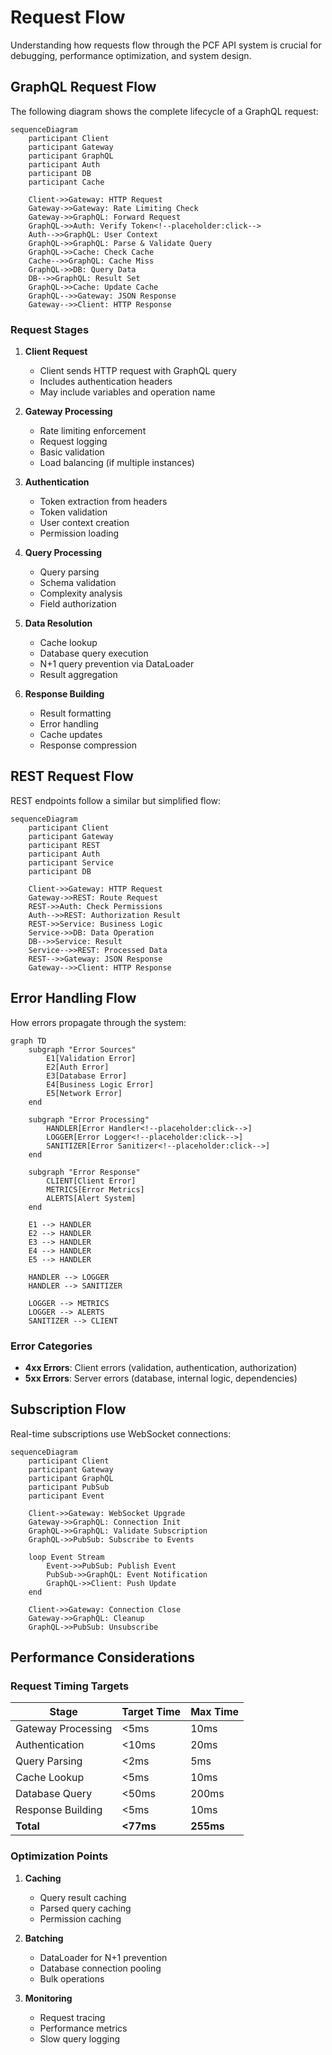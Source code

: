 # Request Flow

Understanding how requests flow through the PCF API system is crucial for debugging, performance optimization, and system design.

## GraphQL Request Flow

The following diagram shows the complete lifecycle of a GraphQL request:

```mermaid
sequenceDiagram
    participant Client
    participant Gateway
    participant GraphQL
    participant Auth
    participant DB
    participant Cache
    
    Client->>Gateway: HTTP Request
    Gateway->>Gateway: Rate Limiting Check
    Gateway->>GraphQL: Forward Request
    GraphQL->>Auth: Verify Token<!--placeholder:click-->
    Auth-->>GraphQL: User Context
    GraphQL->>GraphQL: Parse & Validate Query
    GraphQL->>Cache: Check Cache
    Cache-->>GraphQL: Cache Miss
    GraphQL->>DB: Query Data
    DB-->>GraphQL: Result Set
    GraphQL->>Cache: Update Cache
    GraphQL-->>Gateway: JSON Response
    Gateway-->>Client: HTTP Response
```

<!-- Future Enhancement: Interactive Sequence Diagrams
When mdbook-interactive-diagrams is available:
- Click on any step to see detailed documentation
- Hover for timing information
- Expand to see error handling flows
-->

### Request Stages

1. **Client Request**
   - Client sends HTTP request with GraphQL query
   - Includes authentication headers
   - May include variables and operation name

2. **Gateway Processing**
   - Rate limiting enforcement
   - Request logging
   - Basic validation
   - Load balancing (if multiple instances)

3. **Authentication**
   - Token extraction from headers
   - Token validation
   - User context creation
   - Permission loading

4. **Query Processing**
   - Query parsing
   - Schema validation
   - Complexity analysis
   - Field authorization

5. **Data Resolution**
   - Cache lookup
   - Database query execution
   - N+1 query prevention via DataLoader
   - Result aggregation

6. **Response Building**
   - Result formatting
   - Error handling
   - Cache updates
   - Response compression

## REST Request Flow

REST endpoints follow a similar but simplified flow:

```mermaid
sequenceDiagram
    participant Client
    participant Gateway
    participant REST
    participant Auth
    participant Service
    participant DB
    
    Client->>Gateway: HTTP Request
    Gateway->>REST: Route Request
    REST->>Auth: Check Permissions
    Auth-->>REST: Authorization Result
    REST->>Service: Business Logic
    Service->>DB: Data Operation
    DB-->>Service: Result
    Service-->>REST: Processed Data
    REST-->>Gateway: JSON Response
    Gateway-->>Client: HTTP Response
```

## Error Handling Flow

How errors propagate through the system:

```mermaid
graph TD
    subgraph "Error Sources"
        E1[Validation Error]
        E2[Auth Error]
        E3[Database Error]
        E4[Business Logic Error]
        E5[Network Error]
    end
    
    subgraph "Error Processing"
        HANDLER[Error Handler<!--placeholder:click-->]
        LOGGER[Error Logger<!--placeholder:click-->]
        SANITIZER[Error Sanitizer<!--placeholder:click-->]
    end
    
    subgraph "Error Response"
        CLIENT[Client Error]
        METRICS[Error Metrics]
        ALERTS[Alert System]
    end
    
    E1 --> HANDLER
    E2 --> HANDLER
    E3 --> HANDLER
    E4 --> HANDLER
    E5 --> HANDLER
    
    HANDLER --> LOGGER
    HANDLER --> SANITIZER
    
    LOGGER --> METRICS
    LOGGER --> ALERTS
    SANITIZER --> CLIENT
```

### Error Categories

- **4xx Errors**: Client errors (validation, authentication, authorization)
- **5xx Errors**: Server errors (database, internal logic, dependencies)

## Subscription Flow

Real-time subscriptions use WebSocket connections:

```mermaid
sequenceDiagram
    participant Client
    participant Gateway
    participant GraphQL
    participant PubSub
    participant Event
    
    Client->>Gateway: WebSocket Upgrade
    Gateway->>GraphQL: Connection Init
    GraphQL->>GraphQL: Validate Subscription
    GraphQL->>PubSub: Subscribe to Events
    
    loop Event Stream
        Event->>PubSub: Publish Event
        PubSub->>GraphQL: Event Notification
        GraphQL->>Client: Push Update
    end
    
    Client->>Gateway: Connection Close
    Gateway->>GraphQL: Cleanup
    GraphQL->>PubSub: Unsubscribe
```

## Performance Considerations

### Request Timing Targets

| Stage | Target Time | Max Time |
|-------|------------|----------|
| Gateway Processing | <5ms | 10ms |
| Authentication | <10ms | 20ms |
| Query Parsing | <2ms | 5ms |
| Cache Lookup | <5ms | 10ms |
| Database Query | <50ms | 200ms |
| Response Building | <5ms | 10ms |
| **Total** | **<77ms** | **255ms** |

### Optimization Points

1. **Caching**
   - Query result caching
   - Parsed query caching
   - Permission caching

2. **Batching**
   - DataLoader for N+1 prevention
   - Database connection pooling
   - Bulk operations

3. **Monitoring**
   - Request tracing
   - Performance metrics
   - Slow query logging

<!-- mdbook-interactive-diagrams:
  features:
    - step_details: true
    - timing_overlay: true
    - error_flows: true
  navigation_map:
    "Verify Token": "/developer/security/authentication.md"
    "Error Handler": "/developer/modules/errors/README.md"
    "Error Logger": "/developer/observability/logging.md"
    "Error Sanitizer": "/developer/security/error-handling.md"
-->